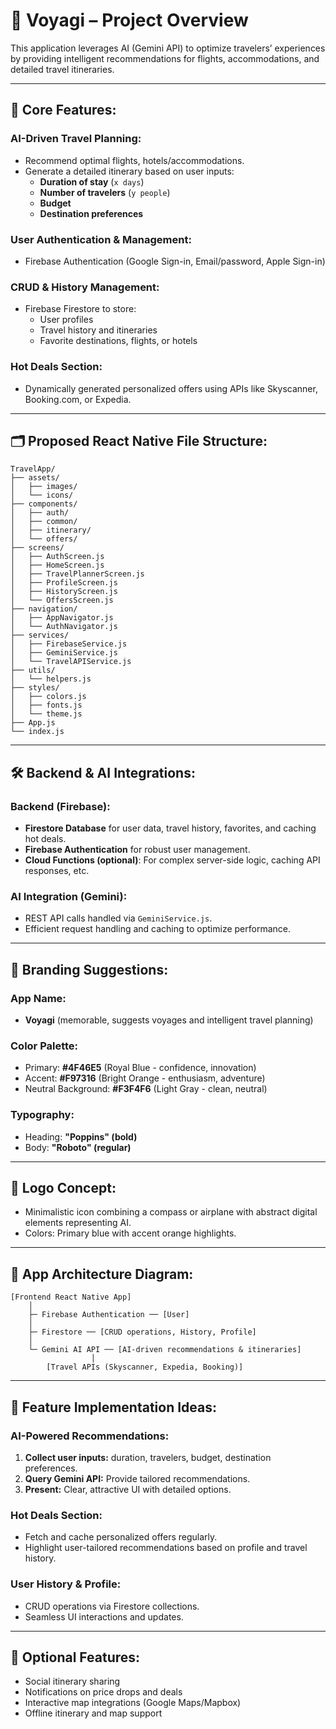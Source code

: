 # 📱 Voyagi – Project Overview

This application leverages AI (Gemini API) to optimize travelers’ experiences by providing intelligent recommendations for flights, accommodations, and detailed travel itineraries.

---

## 🚀 Core Features:

### AI-Driven Travel Planning:
- Recommend optimal flights, hotels/accommodations.
- Generate a detailed itinerary based on user inputs:
  - **Duration of stay** (`x days`)
  - **Number of travelers** (`y people`)
  - **Budget**
  - **Destination preferences**

### User Authentication & Management:
- Firebase Authentication (Google Sign-in, Email/password, Apple Sign-in)

### CRUD & History Management:
- Firebase Firestore to store:
  - User profiles
  - Travel history and itineraries
  - Favorite destinations, flights, or hotels

### Hot Deals Section:
- Dynamically generated personalized offers using APIs like Skyscanner, Booking.com, or Expedia.

---

## 🗂 Proposed React Native File Structure:

```
TravelApp/
├── assets/
│   ├── images/
│   └── icons/
├── components/
│   ├── auth/
│   ├── common/
│   ├── itinerary/
│   └── offers/
├── screens/
│   ├── AuthScreen.js
│   ├── HomeScreen.js
│   ├── TravelPlannerScreen.js
│   ├── ProfileScreen.js
│   ├── HistoryScreen.js
│   └── OffersScreen.js
├── navigation/
│   ├── AppNavigator.js
│   └── AuthNavigator.js
├── services/
│   ├── FirebaseService.js
│   ├── GeminiService.js
│   └── TravelAPIService.js
├── utils/
│   └── helpers.js
├── styles/
│   ├── colors.js
│   ├── fonts.js
│   └── theme.js
├── App.js
└── index.js
```

---

## 🛠 Backend & AI Integrations:

### Backend (Firebase):
- **Firestore Database** for user data, travel history, favorites, and caching hot deals.
- **Firebase Authentication** for robust user management.
- **Cloud Functions (optional)**: For complex server-side logic, caching API responses, etc.

### AI Integration (Gemini):
- REST API calls handled via `GeminiService.js`.
- Efficient request handling and caching to optimize performance.

---

## 🎨 Branding Suggestions:

### App Name:
- **Voyagi** (memorable, suggests voyages and intelligent travel planning)

### Color Palette:
- Primary: **#4F46E5** (Royal Blue - confidence, innovation)
- Accent: **#F97316** (Bright Orange - enthusiasm, adventure)
- Neutral Background: **#F3F4F6** (Light Gray - clean, neutral)

### Typography:
- Heading: **"Poppins" (bold)**
- Body: **"Roboto" (regular)**

---

## 🌟 Logo Concept:
- Minimalistic icon combining a compass or airplane with abstract digital elements representing AI.
- Colors: Primary blue with accent orange highlights.

---

## 🔖 App Architecture Diagram:

```
[Frontend React Native App]
    │
    ├─ Firebase Authentication ── [User]
    │
    ├─ Firestore ── [CRUD operations, History, Profile]
    │
    └─ Gemini AI API ── [AI-driven recommendations & itineraries]
                  │
        [Travel APIs (Skyscanner, Expedia, Booking)]
```

---

## 📑 Feature Implementation Ideas:

### AI-Powered Recommendations:
1. **Collect user inputs:** duration, travelers, budget, destination preferences.
2. **Query Gemini API:** Provide tailored recommendations.
3. **Present:** Clear, attractive UI with detailed options.

### Hot Deals Section:
- Fetch and cache personalized offers regularly.
- Highlight user-tailored recommendations based on profile and travel history.

### User History & Profile:
- CRUD operations via Firestore collections.
- Seamless UI interactions and updates.

---

## 📌 Optional Features:
- Social itinerary sharing
- Notifications on price drops and deals
- Interactive map integrations (Google Maps/Mapbox)
- Offline itinerary and map support

